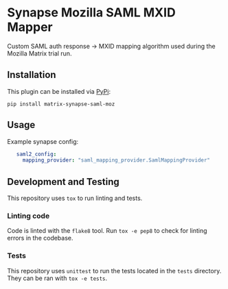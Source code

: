 # Synapse Mozilla SAML MXID Mapper 

Custom SAML auth response -> MXID mapping algorithm used during the Mozilla
Matrix trial run.

## Installation

This plugin can be installed via [PyPi](https://pypi.org):

```
pip install matrix-synapse-saml-moz
```

## Usage

Example synapse config:

```yaml
   saml2_config:
     mapping_provider: "saml_mapping_provider.SamlMappingProvider"
```

## Development and Testing

This repository uses `tox` to run linting and tests.

### Linting code

Code is linted with the `flake8` tool. Run `tox -e pep8` to check for linting
errors in the codebase.

### Tests

This repository uses `unittest` to run the tests located in the `tests`
directory. They can be ran with `tox -e tests`.
